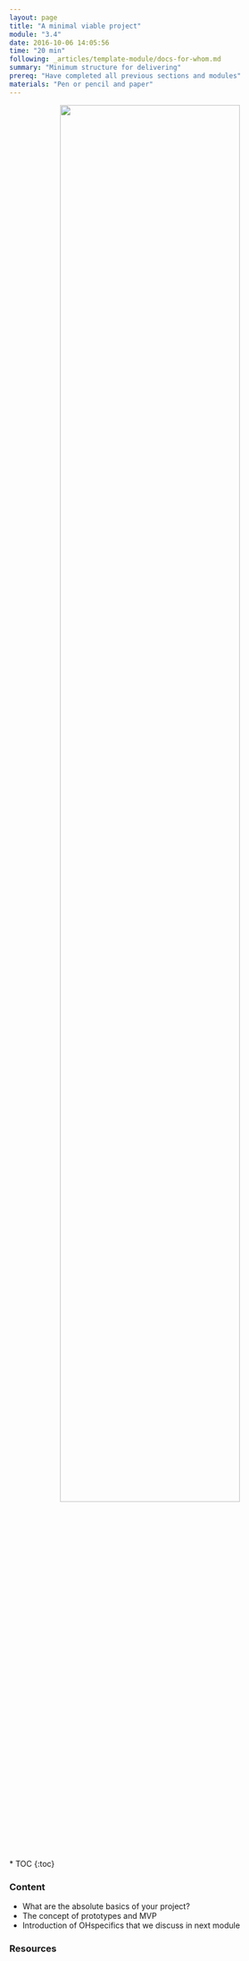 ```yaml
---
layout: page
title: "A minimal viable project"
module: "3.4"
date: 2016-10-06 14:05:56
time: "20 min"
following: _articles/template-module/docs-for-whom.md
summary: "Minimum structure for delivering"
prereq: "Have completed all previous sections and modules"
materials: "Pen or pencil and paper"
---
```

<p align="center">
<img src="https://raw.githubusercontent.com/ohwmakers/OHM-curriculum/gh-pages/img/work_in_progress_banner.svg" width="80%"/>
</p>
* TOC
{:toc}

### Content

- What are the absolute basics of your project?
- The concept of prototypes and MVP
- Introduction of OHspecifics that we discuss in next module

<!--### {{ site.assignment }} Do something!-->

### Resources
